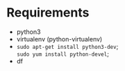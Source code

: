 Requirements
===========================

- python3
- virtualenv (python-virtualenv)
- `sudo apt-get install python3-dev`;  
  `sudo yum install python-devel`;  
- df

